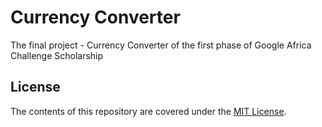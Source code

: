 # Currency Converter
The final project - Currency Converter of the first phase of Google Africa Challenge Scholarship

## License

The contents of this repository are covered under the [MIT License](LICENSE).
